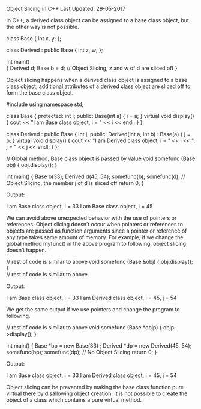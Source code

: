 
Object Slicing in C++
Last Updated: 29-05-2017

In C++, a derived class object can be assigned to a base class object, but the other way is not possible.

class Base { int x, y; };

class Derived : public Base { int z, w; };

int main()  
{
    Derived d;
    Base b = d; // Object Slicing,  z and w of d are sliced off
}

Object slicing happens when a derived class object is assigned to a base class object, additional attributes of a derived class object are sliced off to form the base class object.

#include <iostream>
using namespace std;

class Base
{
protected:
    int i;
public:
    Base(int a)     { i = a; }
    virtual void display()
    { cout << "I am Base class object, i = " << i << endl; }
}; 

class Derived : public Base
{
    int j;
public:
    Derived(int a, int b) : Base(a) { j = b; }
    virtual void display()
    { cout << "I am Derived class object, i = "
           << i << ", j = " << j << endl;  }
};

// Global method, Base class object is passed by value
void somefunc (Base obj)
{
    obj.display();
}

int main()
{
    Base b(33);
    Derived d(45, 54);
    somefunc(b);
    somefunc(d);  // Object Slicing, the member j of d is sliced off
    return 0;
}

Output:

I am Base class object, i = 33
I am Base class object, i = 45

We can avoid above unexpected behavior with the use of pointers or references. Object slicing doesn’t occur when pointers or references to objects are passed as function arguments since a pointer or reference of any type takes same amount of memory. For example, if we change the global method myfunc() in the above program to following, object slicing doesn’t happen.

// rest of code is similar to above
void somefunc (Base &obj)
{
    obj.display();
}            
// rest of code is similar to above

Output:


I am Base class object, i = 33
I am Derived class object, i = 45, j = 54

We get the same output if we use pointers and change the program to following.

// rest of code is similar to above
void somefunc (Base *objp)
{
    objp->display();
}

int main()
{
    Base *bp = new Base(33) ;
    Derived *dp = new Derived(45, 54);
    somefunc(bp);
    somefunc(dp);  // No Object Slicing
    return 0;
}

Output:

I am Base class object, i = 33
I am Derived class object, i = 45, j = 54

Object slicing can be prevented by making the base class function pure virtual there by disallowing object creation. It is not possible to create the object of a class which contains a pure virtual method.

